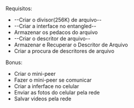 Requisitos:

 * --Criar o divisor(256K) de arquivo--
 * --Criar a interface no entangled--
 * Armazenar os pedacos do arquivo
 * --Criar o descritor de arquivo--
 * Armazenar e Recuperar o Descritor de Arquivo
 * Criar a procura de descritores de arquivo

Bonus:

 * Criar o mini-peer
 * Fazer o mini-peer se comunicar
 * Criar a inferface no celular
 * Enviar as fotos do celular pela rede
 * Salvar videos pela rede